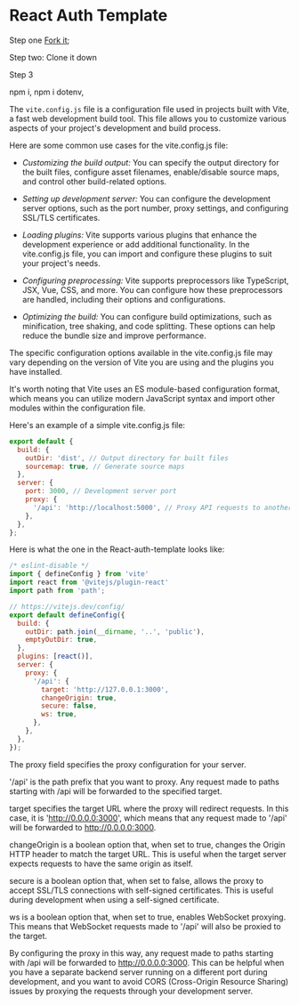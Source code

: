 # React Auth Template

Step one
[Fork it](https://github.com/MostlyFocusedMike/react-auth-template);

Step two:
Clone it down

Step 3

npm i, npm i dotenv, 

The `vite.config.js` file is a configuration file used in projects built with Vite, a fast web development build tool. This file allows you to customize various aspects of your project's development and build process.

Here are some common use cases for the vite.config.js file:

* _Customizing the build output:_ You can specify the output directory for the built files, configure asset filenames, enable/disable source maps, and control other build-related options.

* _Setting up development server:_ You can configure the development server options, such as the port number, proxy settings, and configuring SSL/TLS certificates.

* _Loading plugins:_ Vite supports various plugins that enhance the development experience or add additional functionality. In the vite.config.js file, you can import and configure these plugins to suit your project's needs.

* _Configuring preprocessing:_ Vite supports preprocessors like TypeScript, JSX, Vue, CSS, and more. You can configure how these preprocessors are handled, including their options and configurations.

* _Optimizing the build:_ You can configure build optimizations, such as minification, tree shaking, and code splitting. These options can help reduce the bundle size and improve performance.

The specific configuration options available in the vite.config.js file may vary depending on the version of Vite you are using and the plugins you have installed.

It's worth noting that Vite uses an ES module-based configuration format, which means you can utilize modern JavaScript syntax and import other modules within the configuration file.

Here's an example of a simple vite.config.js file:

```js
export default {
  build: {
    outDir: 'dist', // Output directory for built files
    sourcemap: true, // Generate source maps
  },
  server: {
    port: 3000, // Development server port
    proxy: {
      '/api': 'http://localhost:5000', // Proxy API requests to another server
    },
  },
};
```

Here is what the one in the React-auth-template looks like:

```js
/* eslint-disable */
import { defineConfig } from 'vite'
import react from '@vitejs/plugin-react'
import path from 'path';

// https://vitejs.dev/config/
export default defineConfig({
  build: {
    outDir: path.join(__dirname, '..', 'public'),
    emptyOutDir: true,
  },
  plugins: [react()],
  server: {
    proxy: {
      '/api': {
        target: 'http://127.0.0.1:3000',
        changeOrigin: true,
        secure: false,
        ws: true,
      },
    },
  },
});
```

The proxy field specifies the proxy configuration for your server.

'/api' is the path prefix that you want to proxy. Any request made to paths starting with /api will be forwarded to the specified target.

target specifies the target URL where the proxy will redirect requests. In this case, it is 'http://0.0.0.0:3000', which means that any request made to '/api' will be forwarded to http://0.0.0.0:3000.

changeOrigin is a boolean option that, when set to true, changes the Origin HTTP header to match the target URL. This is useful when the target server expects requests to have the same origin as itself.

secure is a boolean option that, when set to false, allows the proxy to accept SSL/TLS connections with self-signed certificates. This is useful during development when using a self-signed certificate.

ws is a boolean option that, when set to true, enables WebSocket proxying. This means that WebSocket requests made to '/api' will also be proxied to the target.

By configuring the proxy in this way, any request made to paths starting with /api will be forwarded to http://0.0.0.0:3000. This can be helpful when you have a separate backend server running on a different port during development, and you want to avoid CORS (Cross-Origin Resource Sharing) issues by proxying the requests through your development server.


